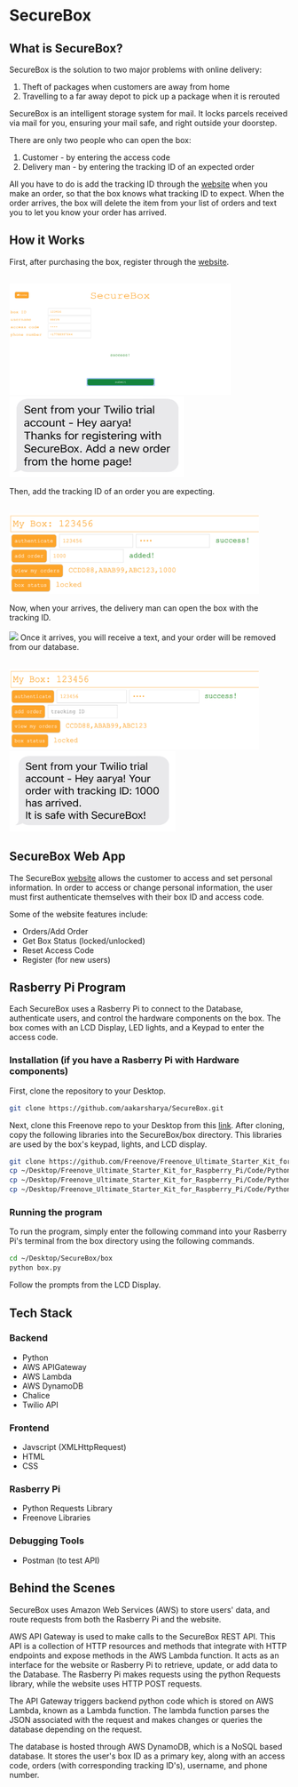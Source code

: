 # SecureBox
## What is SecureBox?
SecureBox is the solution to two major problems with online delivery:
1. Theft of packages when customers are away from home
2. Travelling to a far away depot to pick up a package when it is rerouted 

SecureBox is an intelligent storage system for mail. It locks parcels received via mail for you, ensuring your mail safe, and right outside your doorstep.

There are only two people who can open the box:
1. Customer - by entering the access code
2. Delivery man - by entering the tracking ID of an expected order 

All you have to do is add the tracking ID through the [website](https://aakarsharya.github.io/SecureBox/) when you make an order, so that the box knows what tracking ID to expect. When the order arrives, the box will delete the item from your list of orders and text you to let you know your order has arrived.

## How it Works
First, after purchasing the box, register through the [website](https://aakarsharya.github.io/SecureBox/register.html).
<br/><br/>
<p float="left">
  <img src="images/register.png" width="400" height ="200" />
  <img src="images/registerText.jpg" width="315" height="145" /> 
</p>
Then, add the tracking ID of an order you are expecting.
<br/><br/>
<p float="left">
  <img src="images/addOrder.png" width="450" height ="145" /> 
</p>
Now, when your arrives, the delivery man can open the box with the tracking ID. 
<br/><br/>
<img src="images/authenticate.gif" >
Once it arrives, you will receive a text, and your order will be removed from our database.
<br/><br/>
<p float="left">
  <img src="images/removeOrder.png" width="450" height ="145" /> &nbsp;&nbsp;&nbsp;&nbsp;
  <img src="images/arrivedText.jpg" width="300" height="145" /> 
</p>

## SecureBox Web App
The SecureBox [website](https://aakarsharya.github.io/SecureBox/) allows the customer to access and set personal information. In order to access or change personal information, the user must first authenticate themselves with their box ID and access code. 

Some of the website features include:
- Orders/Add Order
- Get Box Status (locked/unlocked)
- Reset Access Code
- Register (for new users) 

## Rasberry Pi Program
Each SecureBox uses a Rasberry Pi to connect to the Database, authenticate users, and control the hardware components on the box. The box comes with an LCD Display, LED lights, and a Keypad to enter the access code.

### Installation (if you have a Rasberry Pi with Hardware components)
First, clone the repository to your Desktop.
```bash
git clone https://github.com/aakarsharya/SecureBox.git
```
Next, clone this Freenove repo to your Desktop from this [link](https://github.com/Freenove/Freenove_Ultimate_Starter_Kit_for_Raspberry_Pi). After cloning, copy the following libraries into the SecureBox/box directory. This libraries are used by the box's keypad, lights, and LCD display.
```bash
git clone https://github.com/Freenove/Freenove_Ultimate_Starter_Kit_for_Raspberry_Pi.git
cp ~/Desktop/Freenove_Ultimate_Starter_Kit_for_Raspberry_Pi/Code/Python_Code/22.1.1_MatrixKeypad/Keypad.py ~/Desktop/SecureBox/box
cp ~/Desktop/Freenove_Ultimate_Starter_Kit_for_Raspberry_Pi/Code/Python_Code/20.1.1_I2CLCD1602/Adafruit_LCD1602.py ~/Desktop/SecureBox/box
cp ~/Desktop/Freenove_Ultimate_Starter_Kit_for_Raspberry_Pi/Code/Python_Code/20.1.1_I2CLCD1602/PCF8574.py ~/Desktop/SecureBox/box
```

### Running the program
To run the program, simply enter the following command into your Rasberry Pi's terminal from the box directory using the following commands.
```bash
cd ~/Desktop/SecureBox/box
python box.py
```
Follow the prompts from the LCD Display.

## Tech Stack
### Backend
- Python
- AWS APIGateway
- AWS Lambda
- AWS DynamoDB
- Chalice
- Twilio API

### Frontend
- Javscript (XMLHttpRequest)
- HTML
- CSS

### Rasberry Pi
- Python Requests Library
- Freenove Libraries

### Debugging Tools
- Postman (to test API)

## Behind the Scenes
SecureBox uses Amazon Web Services (AWS) to store users' data, and route requests from both the Rasberry Pi and the website.

AWS API Gateway is used to make calls to the SecureBox REST API. This API is a collection of HTTP resources and methods that integrate with HTTP endpoints and expose methods in the AWS Lambda function. It acts as an interface for the website or Rasberry Pi to retrieve, update, or add data to the Database. The Rasberry Pi makes requests using the python Requests library, while the website uses HTTP POST requests. 

The API Gateway triggers backend python code which is stored on AWS Lambda, known as a Lambda function. The lambda function parses the JSON associated with the request and makes changes or queries the database depending on the request.

The database is hosted through AWS DynamoDB, which is a NoSQL based database. It stores the user's box ID as a primary key, along with an access code, orders (with corresponding tracking ID's), username, and phone number. 
